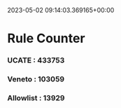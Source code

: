 2023-05-02 09:14:03.369165+00:00
# Rule Counter 
 ### UCATE : 433753

 ### Veneto : 103059

 ### Allowlist : 13929